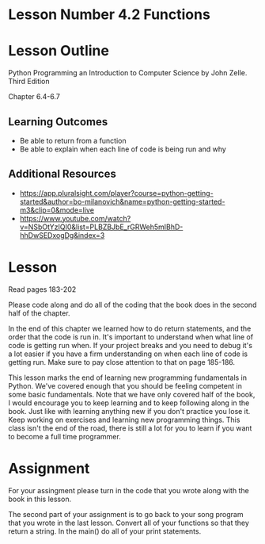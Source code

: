 # Lesson Number 4.2 Functions

# Lesson Outline #

Python Programming an Introduction to Computer Science by John Zelle. Third Edition

Chapter 6.4-6.7

## Learning Outcomes ##

- Be able to return from a function
- Be able to explain when each line of code is being run and why

## Additional Resources ##

- https://app.pluralsight.com/player?course=python-getting-started&author=bo-milanovich&name=python-getting-started-m3&clip=0&mode=live
- https://www.youtube.com/watch?v=NSbOtYzIQI0&list=PLBZBJbE_rGRWeh5mIBhD-hhDwSEDxogDg&index=3

# Lesson #

Read pages 183-202

Please code along and do all of the coding that the book does in the second half of the chapter.

In the end of this chapter we learned how to do return statements, and the order that the code is run in. It's important to understand when what line of code is getting run when. If your project breaks and you need to debug it's a lot easier if you have a firm understanding on when each line of code is getting run. Make sure to pay close attention to that on page 185-186.

This lesson marks the end of learning new programming fundamentals in Python. We've covered enough that you should be feeling competent in some basic fundamentals. Note that we have only covered half of the book, I would encourage you to keep learning and to keep following along in the book. Just like with learning anything new if you don't practice you lose it. Keep working on exercises and learning new programming things. This class isn't the end of the road, there is still a lot for you to learn if you want to become a full time programmer.
	

# Assignment #

For your assingment please turn in the code that you wrote along with the book in this lesson.

The second part of your assignment is to go back to your song program that you wrote in the last lesson. Convert all of your functions so that they return a string. In the main() do all of your print statements.



